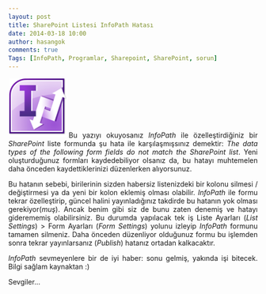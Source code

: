 ```yaml
---
layout: post
title: SharePoint Listesi InfoPath Hatası
date: 2014-03-18 10:00
author: hasangok
comments: true
Tags: [InfoPath, Programlar, Sharepoint, SharePoint, sorun]
---
```

<p style="text-align: justify;"><img class="alignleft  wp-image-517" style="margin: 2px;" alt="infopath-logo" src="https://raw.githubusercontent.com/hasangok/hasangok.github.io/master/uploads/2013/12/infopath-logo.png" width="118" height="118" />Bu yazıyı okuyosanız <em>InfoPath</em> ile özelleştirdiğiniz bir <em>SharePoint</em> liste formunda şu hata ile karşılaşmışsınız demektir: <em>The data types of the following form fields do not match the SharePoint list</em>. Yeni oluşturduğunuz formları kaydedebiliyor olsanız da, bu hatayı muhtemelen daha önceden kaydettiklerinizi düzenlerken alıyorsunuz.</p>
<p style="text-align: justify;">Bu hatanın sebebi, birilerinin sizden habersiz listenizdeki bir kolonu silmesi / değiştirmesi ya da yeni bir kolon eklemiş olması olabilir. <em>InfoPath</em> ile formu tekrar özelleştirip, güncel halini yayınladığınız takdirde bu hatanın yok olması gerekiyor(<em>muş</em>). Ancak benim gibi siz de bunu zaten denemiş ve hatayı giderememiş olabilirsiniz. Bu durumda yapılacak tek iş Liste Ayarları (<em>List Settings</em>) &gt; Form Ayarları (<em>Form Settings</em>) yolunu izleyip <em>InfoPath</em> formunu tamamen silmeniz. Daha önceden düzenliyor olduğunuz formu bu işlemden sonra tekrar yayınlarsanız (<em>Publish</em>) hatanız ortadan kalkacaktır.</p>
<p style="text-align: justify;"><em>InfoPath</em> sevmeyenlere bir de iyi haber: sonu gelmiş, yakında işi bitecek. Bilgi sağlam kaynaktan :)</p>
<p style="text-align: justify;">Sevgiler...</p>
